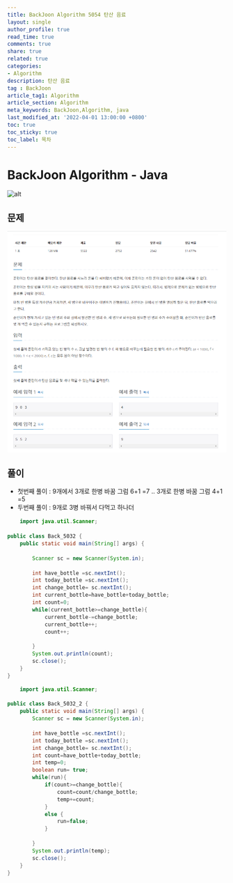 ```yaml
---
title: BackJoon Algorithm 5054 탄산 음료
layout: single
author_profile: true
read_time: true
comments: true
share: true
related: true
categories:
- Algorithm
description: 탄산 음료
tag : BackJoon
article_tag1: Algorithm
article_section: Algorithm
meta_keywords: BackJoon,Algorithm, java
last_modified_at: '2022-04-01 13:00:00 +0800'
toc: true
toc_sticky: true
toc_label: 목차
---
```


BackJoon Algorithm - Java
====================

![alt](https://d2gd6pc034wcta.cloudfront.net/images/logo@2x.png)

## 문제

![alt](/assets/images/post/Algorithm/5032.png)


## 풀이

* 첫번째 풀이 : 9개에서 3개로 한병 바꿈 그럼 6+1 =7 .. 3개로 한병 바꿈 그럼 4+1 =5
* 두번째 풀이 : 9개로 3병 바꿔서 다먹고 하나더

```java
    import java.util.Scanner;

public class Back_5032 {
    public static void main(String[] args) {
        
        Scanner sc = new Scanner(System.in);

        int have_bottle =sc.nextInt();
        int today_bottle =sc.nextInt();
        int change_bottle= sc.nextInt();
        int current_bottle=have_bottle+today_bottle;
        int count=0;
        while(current_bottle>=change_bottle){
            current_bottle-=change_bottle;
            current_bottle++;
            count++;

        }
        System.out.println(count);
        sc.close();
    }
}
```

```java
    import java.util.Scanner;

public class Back_5032_2 {
    public static void main(String[] args) {
        Scanner sc = new Scanner(System.in);

        int have_bottle =sc.nextInt();
        int today_bottle =sc.nextInt();
        int change_bottle= sc.nextInt();
        int count=have_bottle+today_bottle;
        int temp=0;
        boolean run= true;
        while(run){
            if(count>=change_bottle){
                count=count/change_bottle;
                temp+=count;
            }
            else {
                run=false;
            }

        }
        System.out.println(temp);
        sc.close();
    }
}

```

